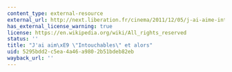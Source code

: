 ```yaml
---
content_type: external-resource
external_url: http://next.liberation.fr/cinema/2011/12/05/j-ai-aime-intouchables-et-alors_779451
has_external_license_warning: true
license: https://en.wikipedia.org/wiki/All_rights_reserved
status: ''
title: "J'ai aim\xE9 \"Intouchables\" et alors"
uid: 5295bdd2-c5ea-4a46-a980-2b51bdeb82eb
wayback_url: ''
---
```

